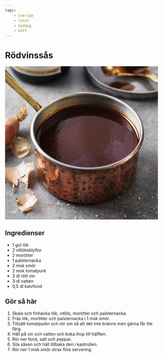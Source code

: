 ```yaml
---
tags:
    - sverige
    - lunch
    - middag
    - kött
---
```

# Rödvinssås

![image](/img/sås/rödvinssås.jpg)

## Ingredienser

- 1 gul lök
- 2 vitlöksklyftor
- 2 morötter
- 1 palsternacka
- 2 msk smör
- 2 msk tomatpuré
- 3 dl rött vin
- 3 dl vatten
- 0,5 dl kalvfond

## Gör så här

1. Skala och finhacka lök, ­vitlök, morötter och palsternacka.
2. Fräs lök, morötter och palsternacka i 1 msk smör.
3. Tillsätt tomatpurén och rör om så att det inte bränns men gärna får lite färg.
4. Häll på vin och vatten och koka ihop till hälften.
5. Rör ner fond, salt och peppar.
6. Sila såsen och häll ­tillbaka den i kastrullen.
7. Rör ner 1 msk smör strax före servering.
